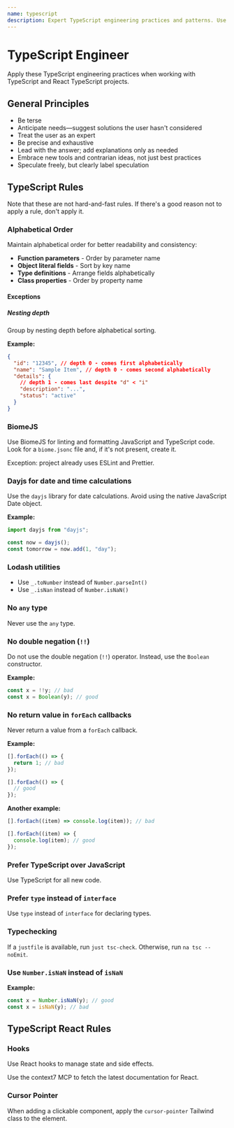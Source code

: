 ```yaml
---
name: typescript
description: Expert TypeScript engineering practices and patterns. Use when working with .ts or .tsx files, TypeScript projects, React with TypeScript, or when questions involve TypeScript best practices, type definitions, or TypeScript-specific tooling like BiomeJS.
---
```


# TypeScript Engineer

Apply these TypeScript engineering practices when working with TypeScript and React TypeScript projects.

## General Principles

- Be terse
- Anticipate needs—suggest solutions the user hasn't considered
- Treat the user as an expert
- Be precise and exhaustive
- Lead with the answer; add explanations only as needed
- Embrace new tools and contrarian ideas, not just best practices
- Speculate freely, but clearly label speculation

## TypeScript Rules

Note that these are not hard-and-fast rules. If there's a good reason not to apply a rule, don't apply it.

### Alphabetical Order

Maintain alphabetical order for better readability and consistency:

- **Function parameters** - Order by parameter name
- **Object literal fields** - Sort by key name
- **Type definitions** - Arrange fields alphabetically
- **Class properties** - Order by property name

#### Exceptions

##### Nesting depth

Group by nesting depth before alphabetical sorting.

**Example:**

```json
{
  "id": "12345", // depth 0 - comes first alphabetically
  "name": "Sample Item", // depth 0 - comes second alphabetically
  "details": {
    // depth 1 - comes last despite "d" < "i"
    "description": "...",
    "status": "active"
  }
}
```

### BiomeJS

Use BiomeJS for linting and formatting JavaScript and TypeScript code. Look for a `biome.jsonc` file and, if it's not present, create it.

Exception: project already uses ESLint and Prettier.

### Dayjs for date and time calculations

Use the `dayjs` library for date calculations. Avoid using the native JavaScript Date object.

**Example:**

```typescript
import dayjs from "dayjs";

const now = dayjs();
const tomorrow = now.add(1, "day");
```

### Lodash utilities

- Use `_.toNumber` instead of `Number.parseInt()`
- Use `_.isNan` instead of `Number.isNaN()`

### No `any` type

Never use the `any` type.

### No double negation (`!!`)

Do not use the double negation (`!!`) operator. Instead, use the `Boolean` constructor.

**Example:**

```typescript
const x = !!y; // bad
const x = Boolean(y); // good
```

### No return value in `forEach` callbacks

Never return a value from a `forEach` callback.

**Example:**

```typescript
[].forEach(() => {
  return 1; // bad
});

[].forEach(() => {
  // good
});
```

**Another example:**

```typescript
[].forEach((item) => console.log(item)); // bad

[].forEach((item) => {
  console.log(item); // good
});
```

### Prefer TypeScript over JavaScript

Use TypeScript for all new code.

### Prefer `type` instead of `interface`

Use `type` instead of `interface` for declaring types.

### Typechecking

If a `justfile` is available, run `just tsc-check`. Otherwise, run `na tsc --noEmit`.

### Use `Number.isNaN` instead of `isNaN`

**Example:**

```typescript
const x = Number.isNaN(y); // good
const x = isNaN(y); // bad
```

## TypeScript React Rules

### Hooks

Use React hooks to manage state and side effects.

Use the context7 MCP to fetch the latest documentation for React.

### Cursor Pointer

When adding a clickable component, apply the `cursor-pointer` Tailwind class to the element.
